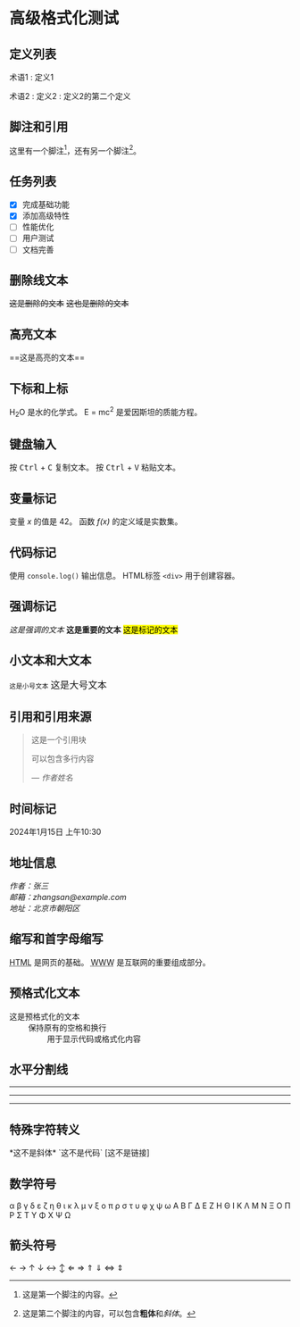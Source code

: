 # 高级格式化测试

## 定义列表

术语1
: 定义1

术语2
: 定义2
: 定义2的第二个定义

## 脚注和引用

这里有一个脚注[^1]，还有另一个脚注[^2]。

[^1]: 这是第一个脚注的内容。
[^2]: 这是第二个脚注的内容，可以包含**粗体**和*斜体*。

## 任务列表

- [x] 完成基础功能
- [x] 添加高级特性
- [ ] 性能优化
- [ ] 用户测试
- [ ] 文档完善

## 删除线文本

~~这是删除的文本~~
~~这也是删除的文本~~

## 高亮文本

==这是高亮的文本==

## 下标和上标

H<sub>2</sub>O 是水的化学式。
E = mc<sup>2</sup> 是爱因斯坦的质能方程。

## 键盘输入

按 <kbd>Ctrl</kbd> + <kbd>C</kbd> 复制文本。
按 <kbd>Ctrl</kbd> + <kbd>V</kbd> 粘贴文本。

## 变量标记

变量 <var>x</var> 的值是 42。
函数 <var>f(x)</var> 的定义域是实数集。

## 代码标记

使用 <code>console.log()</code> 输出信息。
HTML标签 <code>&lt;div&gt;</code> 用于创建容器。

## 强调标记

<em>这是强调的文本</em>
<strong>这是重要的文本</strong>
<mark>这是标记的文本</mark>

## 小文本和大文本

<small>这是小号文本</small>
<big>这是大号文本</big>

## 引用和引用来源

> 这是一个引用块
> 
> 可以包含多行内容
> 
> — <cite>作者姓名</cite>

## 时间标记

<time datetime="2024-01-15">2024年1月15日</time>
<time datetime="2024-01-15T10:30:00">上午10:30</time>

## 地址信息

<address>
    作者：张三<br>
    邮箱：zhangsan@example.com<br>
    地址：北京市朝阳区
</address>

## 缩写和首字母缩写

<abbr title="超文本标记语言">HTML</abbr> 是网页的基础。
<acronym title="万维网">WWW</acronym> 是互联网的重要组成部分。

## 预格式化文本

<pre>
这是预格式化的文本
    保持原有的空格和换行
        用于显示代码或格式化内容
</pre>

## 水平分割线

---

***

___

## 特殊字符转义

\*这不是斜体\*
\`这不是代码\`
\[这不是链接\]

## 数学符号

α β γ δ ε ζ η θ ι κ λ μ ν ξ ο π ρ σ τ υ φ χ ψ ω
Α Β Γ Δ Ε Ζ Η Θ Ι Κ Λ Μ Ν Ξ Ο Π Ρ Σ Τ Υ Φ Χ Ψ Ω

## 箭头符号

← → ↑ ↓ ↔ ↕ ⇐ ⇒ ⇑ ⇓ ⇔ ⇕
